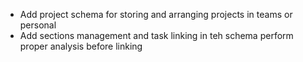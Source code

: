 - Add project schema for storing and arranging projects in teams or personal 
- Add sections management and task linking in teh schema perform proper analysis before linking